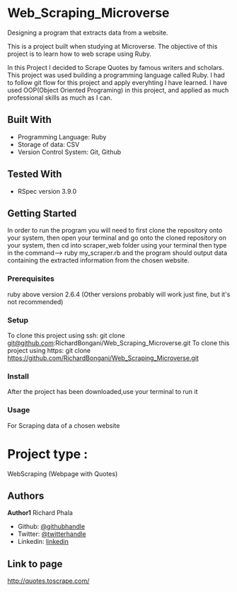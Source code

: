 # Web_Scraping_Microverse
Designing a program that extracts data from a website.

This is a project built when studying at Microverse. The objective of this project is to learn how to web scrape using Ruby.

In this Project I decided to Scrape Quotes by famous writers and scholars. This project was used building a programming language called Ruby. I had to follow git flow for this project and apply everyhting I have learned. I have used OOP(Object Oriented Programing) in this project, and applied as much professional skills as much as I can.

## Built With

- Programming Language: Ruby
- Storage of data: CSV
- Version Control System: Git, Github

## Tested With 

- RSpec version 3.9.0

## Getting Started
In order to run the program you will need to first clone the repository onto your system, then open your terminal and go onto the cloned repository on your system, then cd into scraper_web folder using your terminal then type in the command--> ruby my_scraper.rb and the program should output data containing the extracted information from the chosen website. 

### Prerequisites
ruby above version 2.6.4 (Other versions probably will work just fine, but it's not recommended)

### Setup
To clone this project using ssh: git clone git@github.com:RichardBongani/Web_Scraping_Microverse.git
To clone this project using https: git clone https://github.com/RichardBongani/Web_Scraping_Microverse.git

### Install
After the project has been downloaded,use your terminal to run it

### Usage
For Scraping data of a chosen website 

# Project type :

WebScraping (Webpage with Quotes)

## Authors

**Author1**
  Richard Phala
- Github: [@githubhandle](https://github.com/RichardBongani)
- Twitter: [@twitterhandle](https://github.com/Richard15391169)
- Linkedin: [linkedin](https://www.linkedin.com/in/richard-phala-078428113/)


## Link to page
http://quotes.toscrape.com/
